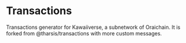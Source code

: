 # Transactions

Transactions generator for Kawaiiverse, a subnetwork of Oraichain. It is forked from @tharsis/transactions with more custom messages.
